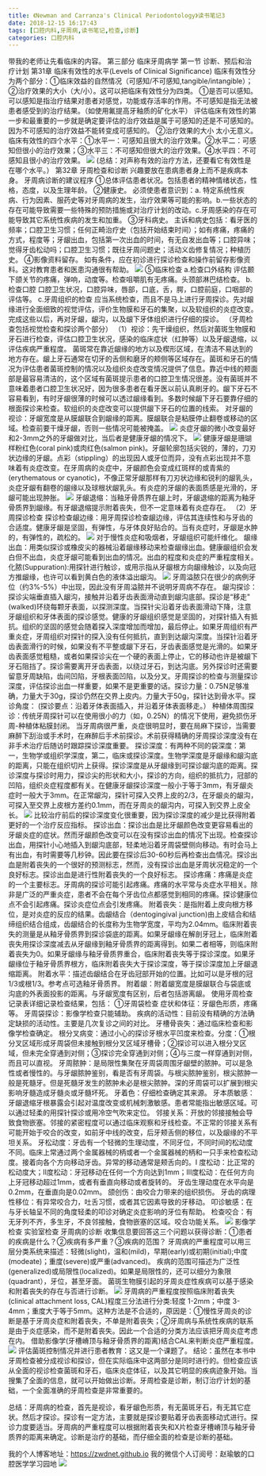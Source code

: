 ```yaml
---
title: 《Newman and Carranza's Clinical Periodontology》读书笔记3
date: 2018-12-15 16:17:43
tags: [口腔内科,牙周病,读书笔记,检查,诊断]
categories: 口腔内科
---
```

带我的老师让先看临床的内容。
第三部分 临床牙周病学
第一节 诊断、预后和治疗计划
第31章 临床有效性的水平(Levels of Clinical Significance)
临床有效性分为两个部分：①临床效益的自然情况（可感知/不可感知,tangible/intangible）；②治疗效果的大小（大/小）。这可以把临床有效性分为四类。
①是否可以感知。
可以感知是指治疗结果对患者对感觉，功能或存活率的作用。不可感知是指无法被患者感受到的治疗结果。（如使用氟提高牙釉质的矿化水平）
评估临床有效性的第一步和最重要的一步就是确定要评估的治疗效益是属于可感知的还是不可感知的。因为不可感知的治疗效益不能转变成可感知的。
②治疗效果的大小
太小无意义。
临床有效性的四个水平：①水平一：可感知且很大的治疗效果。②水平二：可感知但很小的治疗效果；③水平三：不可感知但很大的治疗效果。④水平四：不可感知且很小的治疗效果。
![](https://zymblog-1258069789.cos.ap-chengdu.myqcloud.com/blog0061-lcyzbxbj03/01.jpg)
(总结：对声称有效的治疗方法，还要看它有效性是在哪个水平。）
第32章 牙周检查和诊断
兴趣要放在患病患者身上而不是疾病本身。
牙周病诊断的建议程序
①总体评估患者状况。包括患者的精神情绪状态，性格，态度，以及生理年龄。
②健康史。
必须使患者意识到：a. 特定系统性疾病、行为因素、服药史等对牙周病的发生，治疗效果等可能的影响。b.一些状态的存在可能导致需要一些特殊的预防措施或对治疗计划的改动。c.牙周感染的存在可能导致其它系统性疾病的发生和加重。
③牙科病史。
主诉和病史包括：看牙医的频率；口腔卫生习惯；任何正畸治疗史（包括开始结束时间）；如有疼痛，疼痛的方式，程度等；牙龈出血，包括第一次出血的时间，有无自发出血等；口腔异味；觉得牙齿松动吗；口腔卫生习惯；既往牙周问题史；活动义齿修复情况；种植历史。
④影像资料留存。
如有条件，应在初诊进行探诊检查和操作前留存影像资料。这对教育患者和医患沟通很有帮助。
![](https://zymblog-1258069789.cos.ap-chengdu.myqcloud.com/blog0061-lcyzbxbj03/02.jpg)
⑤临床检查
a.检查口外结构
评估颞下颌关节的疼痛，弹响，动度等。检查咀嚼肌有无疼痛。头颈部淋巴结检查。
b.检查口腔
口腔卫生状况，口腔异味，唇部，口底，舌，腭，口腔前庭，口咽部的评估等。
c.牙周组织的检查
应当系统检查，而且不是马上进行牙周探诊。先对龈缘进行全面细致的视觉评估，评价生物膜和牙石的集聚，以及软组织的炎症改变。完成这些以后，再对牙龈，龈沟，以及龈下牙体组织进行仔细的探诊。
（牙周检查包括视觉检查和探诊两个部分）
（1）视诊：先干燥组织，然后对菌斑生物膜和牙石进行检查，评估口腔卫生状况，感染的临床症状（红肿等）以及牙龈退缩，以评估疾病严重程度。
菌斑常在靠近龈缘的地方以及楔形区域，在清洁不易达到的地方存在。龈上牙石通常在切牙的舌侧和磨牙的颊侧等区域存在。菌斑和牙石的情况为评估患者菌斑控制的情况以及组织炎症改变情况提供了信息。靠近中线的颊面部是最容易清洁的，这个区域有菌斑提示患者的口腔卫生情况很差。没有菌斑并不意味着患者口腔卫生状况好，因为很多患者在看牙医以前认真刷牙的。龈下牙石不容易看到，有时牙龈很薄的时候可以透过龈缘看到。多数时候龈下牙石要靠仔细的根面探诊来检查。软组织的炎症改变可以提供龈下牙石的位置的线索。
对牙龈的视诊：牙龈宽度是从膜龈联合到龈缘的距离。膜龈联合是粘膜停止翻卷或移动的区域。检查前要干燥牙龈，否则一些情况可能被掩盖。
![](https://zymblog-1258069789.cos.ap-chengdu.myqcloud.com/blog0061-lcyzbxbj03/03.jpg)
炎症牙龈的微小改变最好和2-3mm之外的牙龈做对比，当后者是健康牙龈的情况下。
![](https://zymblog-1258069789.cos.ap-chengdu.myqcloud.com/blog0061-lcyzbxbj03/04.jpg)
健康牙龈是珊瑚样粉红色(coral pink)或肉红色(salmon pink)。牙龈轮廓包括尖锐的，薄的，刀刃状边缘的牙龈。点彩（stippling）的出现因人或牙位而异，没有点彩出现并不意味着有炎症改变。在牙周病的炎症中，牙龈颜色会变成红斑样的或青紫的(erythematous or cyanotic)，不像正常牙龈那样有刀刃状边缘和锐利的龈乳头，炎症牙龈有翻卷的龈缘以及球根状龈乳头。有炎症的牙龈的表面质感是光滑的，牙龈可能出现肿胀。
![](https://zymblog-1258069789.cos.ap-chengdu.myqcloud.com/blog0061-lcyzbxbj03/05.jpg)
牙龈退缩：当釉牙骨质界在龈上时，牙龈退缩的距离为釉牙骨质界到龈缘。有牙龈退缩提示附着丧失，但不一定意味着有炎症存在。
（2）牙周探诊检查
探诊检查龈边缘：用牙周探诊检查龈边缘，评估其连续性和与牙齿的合适度。健康牙龈是坚固，有弹性，与牙体良好贴合的。当有炎症时，牙龈是水肿的，有弹性的，疏松的。
![](https://zymblog-1258069789.cos.ap-chengdu.myqcloud.com/blog0061-lcyzbxbj03/06.jpg)
对于慢性炎症和吸烟者，牙龈组织可能纤维化。
龈缘出血：用类似探诊或橡皮尖的器械沿着龈缘移动来检查龈缘出血。健康龈组织会发白但不出血，炎症牙龈可能看到出血的情况。出血的程度和炎症的严重程度相关。
化脓(Suppuration):用探针进行触诊，或用示指从牙龈根方向龈缘触诊，以及向冠方推龈缘，也许可以看到黄白色的液体溢出龈沟。
![](https://zymblog-1258069789.cos.ap-chengdu.myqcloud.com/blog0061-lcyzbxbj03/07.jpg)
牙周溢脓只在很少的病例牙位（约3%-5%）中出现，因此没有牙周溢脓并不说明牙周病不存在。
龈沟探诊：探诊尖端垂直插入龈沟，接触并沿着牙齿表面滑动直到龈沟底部。探诊是“移走"(walked)环绕每颗牙表面，以探测深度。当探针尖沿着牙齿表面滑动下降，注意牙龈组织和牙体表面的探诊感觉。健康的牙龈组织感觉是坚固的，对探针插入有抵抗。组织的坚固的感觉会随着探入深度增加而增加，最后停止。如果牙周组织有严重炎症，牙周组织对探针的探入没有任何抵抗，直到到达龈沟深度。当探针沿着牙齿表面滑行的时候，如果没有不平整或龈下牙石，牙齿表面感觉是光滑的。如果牙齿表面感觉粗糙，或者如果探诊尖在一个硬的表面上停止，它的移动也许是被龈下牙石阻挡了。探诊需要离开牙齿表面，以绕过牙石，到达沟底。另外探诊时还需要留意牙周缺陷，齿间凹陷，牙根表面凹陷，以及分叉。牙周探诊的检查与测量探诊深度，评估探诊出血一样重要，如果不是更重要的话。探诊力量：0.75N足够准确，力量大于30g，探诊仍然在交界上皮内。力量大于50g，探针达到骨水平。探诊角度：
(探诊要点：沿着牙体表面插入，并沿着牙体表面移走。）
种植体周围探诊：传统牙周探针可以在使用很小的力（如，0.25N）的情况下使用，避免损伤牙周-种植体粘膜封闭。
当牙周病很严重，炎症很明显时，要在局麻下探诊，当需要麻醉下刮治或手术时，在麻醉后手术前探诊。术前获得精确的牙周探诊深度没有在非手术治疗后随访时跟踪探诊深度重要。
探诊深度：有两种不同的袋深度：第一，生物学或组织学深度，第二，临床或探诊深度。生物学深度是牙龈缘和龈沟底的距离，只能在组织切片上获得。探诊深度是从牙龈缘到可探诊龈沟底的距离。探诊深度与探诊时用力，探诊尖的形状和大小，探诊的方向，组织的抵抗力，冠部的凹陷，组织炎症程度都有关。在健康牙龈探诊深度一般小于等于3mm，有牙龈炎症时一般大于3mm。在正常龈沟，探针可探入交界上皮的2/3，在牙龈炎的龈沟，可探入至交界上皮根方差约0.1mm，而在牙周炎的龈沟内，可探入到交界上皮全长。
![](https://zymblog-1258069789.cos.ap-chengdu.myqcloud.com/blog0061-lcyzbxbj03/08.jpg)
比较治疗前后的探诊深度变化很重要，因为探诊深度的减少是比获得附着更好的一个治疗反应指标。
探诊出血：探诊出血是比牙龈颜色改变更容易看出的牙龈炎症的症状。然而牙龈颜色改变可以在没有探诊出血的情况下出现。检查探诊出血，用探针小心地插入到龈沟底部，轻柔地沿着牙周袋壁侧向移动。有时会马上有出血，有时需要等几秒钟。因此要在探诊后30-60秒后再检查出血情况。探诊出血是附着丧失的一个很好的预测标志，然而，没有探诊出血是牙周状况稳定的一个良好标志。探诊出血是进行性附着丧失的一个良好标志。
探诊疼痛：疼痛是炎症的一个主要标志。牙周病的探诊可能引起疼痛。疼痛的水平常与炎症水平相关。除非是广泛的严重炎症，患者不会在每个牙齿位点都感觉到相同的疼痛。探诊健康位点不会引起疼痛。探诊炎症位点会引发疼痛。
附着丧失：是指附着上皮向根方移位，是对炎症的反应的结果。齿龈结合（dentogingival junction)由上皮结合和结缔组织结合组成，齿龈结合的长度称为生物学宽度，平均为2.04mm。临床附着丧失的测量是从釉牙骨质界到探诊袋底的距离。如果牙龈缘在解剖牙冠上，临床附着丧失用探诊深度减去从牙龈缘到釉牙骨质界的距离得到。如果二者相等，则临床附着丧失为0。如果牙龈缘与釉牙骨质界重合，临床附着丧失等于探诊深度。如果牙龈缘位于釉牙骨质界根方，临床附着丧失大于探诊深度，等于探诊深度加上牙龈退缩距离。
附着水平：描述齿龈结合在牙齿冠部开始的位置。比如可以是牙根的冠1/3或根1/3。参考点可选釉牙骨质界。
附着龈：附着龈宽度是膜龈联合与袋底或沟底的外表面投影的距离。与牙龈宽度有区别，后者包括游离龈。
使用牙周检查记录表详细记录检查结果，包括：
①牙周袋检查
症状和体征：牙龈色形质，疼痛等。
牙周袋探诊：影像学检查只能辅助。
疾病的活动性：目前没有精确的方法确定缺损的活动性。主要是几次复诊之间的对比。
牙槽骨丧失：通过临床检查和影像学检查确定。
根分叉病变：通过小心的探诊牙根水平凹度来检查。分度：①根分叉区域形成牙周袋但未接触到根分叉区域牙槽骨；②探诊可以进入根分叉区域，但未完全穿通到对侧；③探诊完全穿通到对侧；④与三度一样穿通到对侧，而且可以直视。
牙周脓肿：是局限性集聚在牙周袋周围牙龈壁的脓肿。可以是急性或者慢性的。与牙龈脓肿鉴别，看是否有牙周袋。与根尖脓肿鉴别，根尖脓肿一般是死髓牙。但是死髓牙发生的脓肿未必是根尖脓肿。深的牙周袋可以扩展到根尖影响牙髓造成牙髓炎或牙髓坏死。
牙着色：仔细检查确定其来源。
牙本质敏感：牙龈退缩牙根暴露会引起对温度改变或机械刺激敏感。患者常能指出敏感区域。可以通过轻柔的用探针探诊或用冷空气吹来定位。
邻接关系：开放的邻接接触会导致食物嵌塞。邻接的紧密程度可以通过临床观察和牙线检查。不正常的邻接关系有可能开始于咬合的改变，如前牙中线的改变，后牙颊舌侧的移位，以及龈缘的不平坦关系。
牙松动度：牙齿有一个轻微的生理动度，不同牙位，不同时间的松动度不同。临床上常通过两个金属器械的柄或者一个金属器械的柄和一只手来检查松动度。接着向各个方向移动牙齿。异常的移动通常是颊舌向的。Ⅰ 度松动：比正常的松动度大；Ⅱ度松动：牙冠移动在任何一个方向达到1mm；Ⅲ度松动：在任何方向上牙冠移动超过1mm，或者有垂直向移动或者旋转的。
牙齿生理动度在水平向是0.2mm，在垂直向是0.02mm。
颌创伤：由咬合力带来的组织损伤。
牙齿的病理性移位：有异常咬合力，吐舌习惯，或者其它因素导致的牙移动。
叩诊敏感：在与牙长轴呈不同的角度轻柔的叩诊对确定炎症影响的牙位有帮助。
检查咬合：有无牙列不齐，多生牙，不良邻接触，食物嵌塞的区域。咬合功能关系。
![](https://zymblog-1258069789.cos.ap-chengdu.myqcloud.com/blog0061-lcyzbxbj03/09.jpg)
影像学检查
实验室检查
牙周病的诊断
收集信息要回答这三个问题以获得诊断：①患者的疾病是什么？②疾病有多严重？③疾病的范围？
牙周病的严重程度可以用三层分类系统来描述：轻微(slight)，温和(mild)，早期(early)或初期(initial);中度(modeate)；重度(severe)或严重(advanced)。
疾病的范围可描述为广泛性(generalized)或局限性(localized)。如果是局限性的，还可以细分为象限(quadrant），牙位，甚至牙面。
菌斑生物膜引起的牙周炎症性疾病可以基于感染和附着丧失的存在与否进行诊断。
![](https://zymblog-1258069789.cos.ap-chengdu.myqcloud.com/blog0061-lcyzbxbj03/10.jpg)
牙周病的严重程度按照临床附着丧失(clinical attachment loss, CAL)程度三分法进行分类:轻度 1-2mm；中度 3-4mm；重度大于等于5mm。这种方法是不合适的，原因是：①慢性牙周炎的诊断是基于牙周炎症和附着丧失，不单是附着丧失；②牙周病与系统性疾病的联系是由于炎症感染，而不是附着丧失。因此一个合适的分类方法应该把牙周炎症考虑在内。
借助影像学(牙槽嵴顶与釉牙骨质界的距离)结合CAL来判断炎症严重程度。
![](https://zymblog-1258069789.cos.ap-chengdu.myqcloud.com/blog0061-lcyzbxbj03/11.jpg)
评估菌斑控制情况并进行患者教育：这又是一个课题了。
结论：虽然在本书中牙周检查被分成视诊和探诊，但在实际临床中这两部分是同时进行的。但检查应该从全面的视诊检查菌斑和牙石，临床炎症体征，以及其它明显的疾病迹象开始。当搜集了全面的信息，就可以开始做出诊断。牙周检查是诊断，制订治疗计划的基础，一个全面准确的牙周检查是非常重要的。

总结：牙周病的检查，首先是视诊，看牙龈色形质，有无菌斑牙石，有无其它症状。然后才探诊。探诊有一定方法，主要就是探诊要贴着牙齿表面移动式进行。探诊力度要适当。牙周病的严重程度可以根据附着丧失和X片检查牙槽嵴顶与釉牙骨质界的距离来确定。诊断是治疗的基础，而仔细全面的检查是诊断的基础。

我的个人博客地址：https://zwdnet.github.io
我的微信个人订阅号：赵瑜敏的口腔医学学习园地
![](https://zymblog-1258069789.cos.ap-chengdu.myqcloud.com/other/wx.jpg)